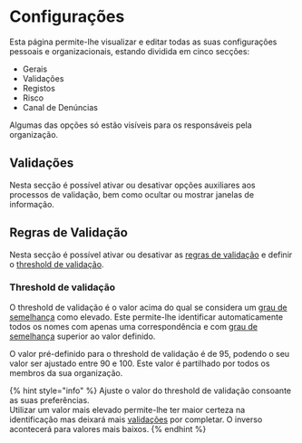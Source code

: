 # Configurações

Esta página permite-lhe visualizar e editar todas as suas configurações pessoais e organizacionais, estando dividida em cinco secções:

* Gerais
* Validações
* Registos
* Risco
* Canal de Denúncias

Algumas das opções só estão visíveis para os responsáveis pela organização.

## Validações

Nesta secção é possível ativar ou desativar opções auxiliares aos processos de validação, bem como ocultar ou mostrar janelas de informação.

## Regras de Validação

Nesta secção é possível ativar ou desativar as [regras de validação](../validacoes/aplicacao-de-regras.md#regras-de-validacao) e definir o [threshold de validação](./#threshold-de-validacao).

### Threshold de validação

O threshold de validação é o valor acima do qual se considera um [grau de semelhança](../../glossario/glossario-aplicacao.md#grau-de-semelhanca) como elevado. Este permite-lhe identificar automaticamente todos os nomes com apenas uma correspondência e com [grau de semelhança](../../glossario/glossario-aplicacao.md#grau-de-semelhanca) superior ao valor definido.

O valor pré-definido para o threshold de validação é de 95, podendo o seu valor ser ajustado entre 90 e 100. Este valor é partilhado por todos os membros da sua organização.

{% hint style="info" %}
Ajuste o valor do threshold de validação consoante as suas preferências.\
Utilizar um valor mais elevado permite-lhe ter maior certeza na identificação mas deixará mais [validações](../../glossario/glossario-aplicacao.md#validacao) por completar. O inverso acontecerá para valores mais baixos.
{% endhint %}
